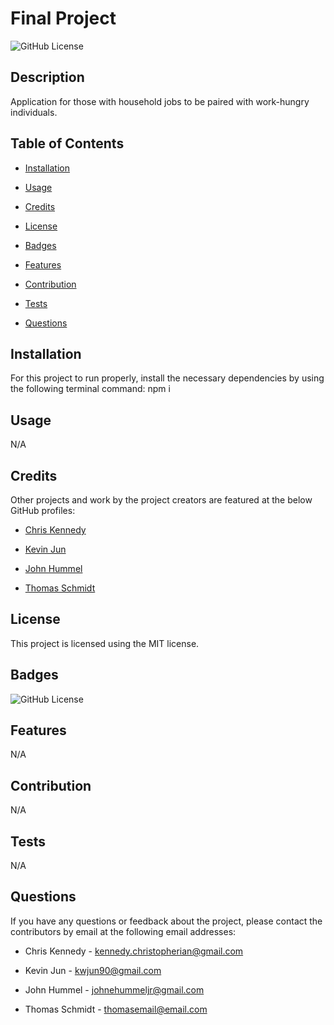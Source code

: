 # Final Project
  ![GitHub License](https://img.shields.io/badge/license-MIT-yellow.svg)

  ## Description

  Application for those with household jobs to be paired with work-hungry individuals.

  ## Table of Contents

  * [Installation](#installation)

  * [Usage](#usage)

  * [Credits](#credits)
  
  * [License](#license)

  * [Badges](#badges)

  * [Features](#features)

  * [Contribution](#contribution)

  * [Tests](#tests)

  * [Questions](#questions)

  ## Installation

  For this project to run properly, install the necessary dependencies by using the following terminal command: npm i

  ## Usage

  N/A

  ## Credits

  Other projects and work by the project creators are featured at the below GitHub profiles:
  
  * [Chris Kennedy](https://github.com/cikennedy)

  * [Kevin Jun](https://github.com/kjun290)

  * [John Hummel](https://github.com/johnhumms)

  * [Thomas Schmidt](https://github.com/Thomas-NW)

  ## License

  This project is licensed using the MIT license.

  ## Badges

  ![GitHub License](https://img.shields.io/badge/license-MIT-yellow.svg)

  ## Features

  N/A

  ## Contribution

  N/A

  ## Tests

  N/A

  ## Questions



  If you have any questions or feedback about the project, please contact the contributors by email at the following email addresses:
  
  * Chris Kennedy - [kennedy.christopherian@gmail.com](mailto:kennedy.christopherian@gmail.com)

  * Kevin Jun - [kwjun90@gmail.com](mailto:kwjun90@gmail.com)

  * John Hummel - [johnehummeljr@gmail.com](mailto:johnehummeljr@gmail.com)

  * Thomas Schmidt - [thomasemail@email.com](mailto:thomasemail@email.com)




